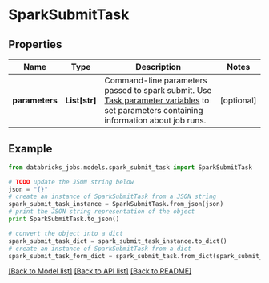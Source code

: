 # SparkSubmitTask


## Properties
Name | Type | Description | Notes
------------ | ------------- | ------------- | -------------
**parameters** | **List[str]** | Command-line parameters passed to spark submit.  Use [Task parameter variables](https://docs.microsoft.com/azure/databricks/jobs#parameter-variables) to set parameters containing information about job runs. | [optional] 

## Example

```python
from databricks_jobs.models.spark_submit_task import SparkSubmitTask

# TODO update the JSON string below
json = "{}"
# create an instance of SparkSubmitTask from a JSON string
spark_submit_task_instance = SparkSubmitTask.from_json(json)
# print the JSON string representation of the object
print SparkSubmitTask.to_json()

# convert the object into a dict
spark_submit_task_dict = spark_submit_task_instance.to_dict()
# create an instance of SparkSubmitTask from a dict
spark_submit_task_form_dict = spark_submit_task.from_dict(spark_submit_task_dict)
```
[[Back to Model list]](../README.md#documentation-for-models) [[Back to API list]](../README.md#documentation-for-api-endpoints) [[Back to README]](../README.md)


